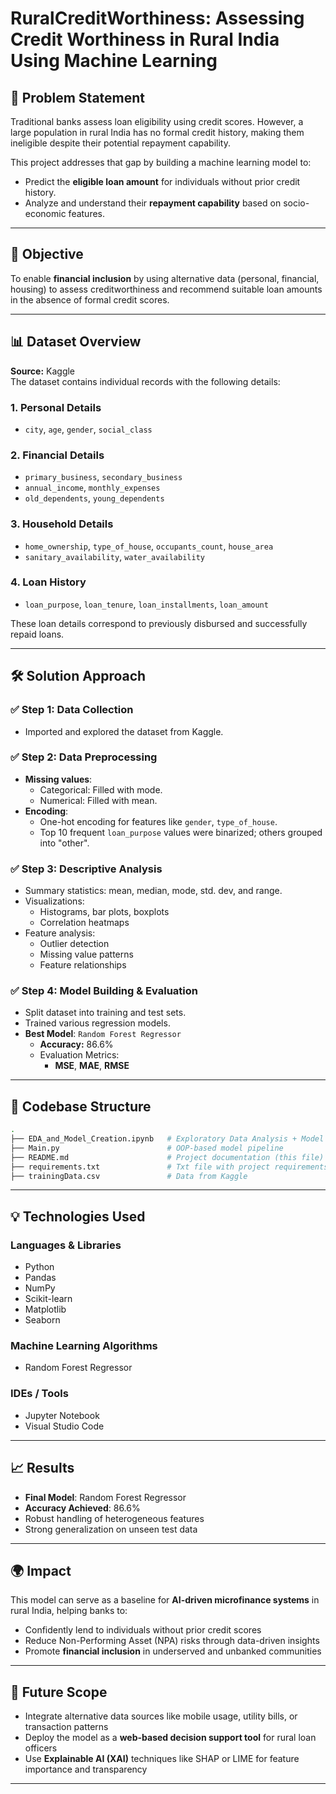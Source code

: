 # RuralCreditWorthiness: Assessing Credit Worthiness in Rural India Using Machine Learning

## 📌 Problem Statement
Traditional banks assess loan eligibility using credit scores. However, a large population in rural India has no formal credit history, making them ineligible despite their potential repayment capability.

This project addresses that gap by building a machine learning model to:
- Predict the **eligible loan amount** for individuals without prior credit history.
- Analyze and understand their **repayment capability** based on socio-economic features.

---

## 🎯 Objective
To enable **financial inclusion** by using alternative data (personal, financial, housing) to assess creditworthiness and recommend suitable loan amounts in the absence of formal credit scores.

---

## 📊 Dataset Overview
**Source:** Kaggle  
The dataset contains individual records with the following details:

### 1. **Personal Details**
- `city`, `age`, `gender`, `social_class`

### 2. **Financial Details**
- `primary_business`, `secondary_business`
- `annual_income`, `monthly_expenses`
- `old_dependents`, `young_dependents`

### 3. **Household Details**
- `home_ownership`, `type_of_house`, `occupants_count`, `house_area`
- `sanitary_availability`, `water_availability`

### 4. **Loan History**
- `loan_purpose`, `loan_tenure`, `loan_installments`, `loan_amount`

These loan details correspond to previously disbursed and successfully repaid loans.

---

## 🛠️ Solution Approach

### ✅ Step 1: Data Collection
- Imported and explored the dataset from Kaggle.

### ✅ Step 2: Data Preprocessing
- **Missing values**:
  - Categorical: Filled with mode.
  - Numerical: Filled with mean.
- **Encoding**:
  - One-hot encoding for features like `gender`, `type_of_house`.
  - Top 10 frequent `loan_purpose` values were binarized; others grouped into "other".
  
### ✅ Step 3: Descriptive Analysis
- Summary statistics: mean, median, mode, std. dev, and range.
- Visualizations:
  - Histograms, bar plots, boxplots
  - Correlation heatmaps
- Feature analysis:
  - Outlier detection
  - Missing value patterns
  - Feature relationships

### ✅ Step 4: Model Building & Evaluation
- Split dataset into training and test sets.
- Trained various regression models.
- **Best Model**: `Random Forest Regressor`
  - **Accuracy:** 86.6%
  - Evaluation Metrics:
    - **MSE**, **MAE**, **RMSE**

---

## 🧾 Codebase Structure

```bash
.
├── EDA_and_Model_Creation.ipynb   # Exploratory Data Analysis + Model Training
├── Main.py                        # OOP-based model pipeline
├── README.md                      # Project documentation (this file)
├── requirements.txt               # Txt file with project requirements
├── trainingData.csv               # Data from Kaggle

```
---

## 💡 Technologies Used

### Languages & Libraries
- Python
- Pandas
- NumPy
- Scikit-learn
- Matplotlib
- Seaborn

### Machine Learning Algorithms
- Random Forest Regressor

### IDEs / Tools
- Jupyter Notebook
- Visual Studio Code

---

## 📈 Results

- **Final Model**: Random Forest Regressor
- **Accuracy Achieved**: 86.6%
- Robust handling of heterogeneous features
- Strong generalization on unseen test data

---

## 🌍 Impact

This model can serve as a baseline for **AI-driven microfinance systems** in rural India, helping banks to:

- Confidently lend to individuals without prior credit scores
- Reduce Non-Performing Asset (NPA) risks through data-driven insights
- Promote **financial inclusion** in underserved and unbanked communities

---

## 🧠 Future Scope

- Integrate alternative data sources like mobile usage, utility bills, or transaction patterns
- Deploy the model as a **web-based decision support tool** for rural loan officers
- Use **Explainable AI (XAI)** techniques like SHAP or LIME for feature importance and transparency

---

